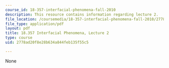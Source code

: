 ```yaml
---
course_id: 18-357-interfacial-phenomena-fall-2010
description: This resource contains information regarding lecture 2.
file_location: /coursemedia/18-357-interfacial-phenomena-fall-2010/2778ad20f8e28b634a844feb135f55c5_MIT18_357F10_Lecture2.pdf
file_type: application/pdf
layout: pdf
title: 18.357 Interfacial Phenomena, Lecture 2
type: course
uid: 2778ad20f8e28b634a844feb135f55c5

---
```

None